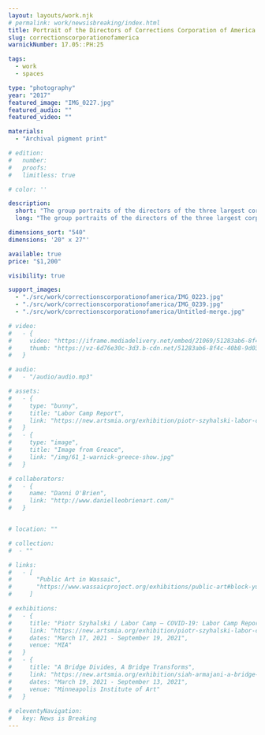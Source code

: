 ```yaml
---
layout: layouts/work.njk
# permalink: work/newsisbreaking/index.html
title: Portrait of the Directors of Corrections Corporation of America (After Francis Galton)
slug: correctionscorporationofamerica
warnickNumber: 17.05::PH:25

tags:
  - work
  - spaces

type: "photography"
year: "2017"
featured_image: "IMG_0227.jpg"
featured_audio: ""
featured_video: ""

materials: 
  - "Archival pigment print"

# edition: 
#   number: 
#   proofs: 
#   limitless: true

# color: ''

description:
  short: "The group portraits of the directors of the three largest corporations that own and administer private prisons in the United States were produced through a process of photographic layering developed by Francis Galton."
  long: "The group portraits of the directors of the three largest corporations that own and administer private prisons in the United States were produced through a process of photographic layering developed by Francis Galton. With this process Galton (an early figure in Eugenics) believed that the typical face could be captured through averaging the images of Jewish men or criminals, for example. He believed that groups were guilty based on race. Here the process has been flipped and those depicted are those profiting from the current system."

dimensions_sort: "540"
dimensions: '20" x 27"'

available: true
price: "$1,200"

visibility: true

support_images: 
  - "./src/work/correctionscorporationofamerica/IMG_0223.jpg"
  - "./src/work/correctionscorporationofamerica/IMG_0239.jpg"
  - "./src/work/correctionscorporationofamerica/Untitled-merge.jpg"

# video:
#   - {
#     video: "https://iframe.mediadelivery.net/embed/21069/51283ab6-8f4c-40b8-9d03-58ac4d71df9c",
#     thumb: "https://vz-6d76e30c-3d3.b-cdn.net/51283ab6-8f4c-40b8-9d03-58ac4d71df9c/thumbnail.jpg",
#   }

# audio:
#   - "/audio/audio.mp3"

# assets: 
#   - {
#     type: "bunny",
#     title: "Labor Camp Report",
#     link: "https://new.artsmia.org/exhibition/piotr-szyhalski-labor-camp-covid-19-labor-camp-report"
#   }
#   - {
#     type: "image",
#     title: "Image from Greace",
#     link: "/img/61_1-warnick-greece-show.jpg"
#   }

# collaborators:
#   - {
#     name: "Danni O'Brien",
#     link: "http://www.danielleobrienart.com/"
#   }


# location: ""

# collection:
#  - ""

# links:
#   - [
#       "Public Art in Wassaic",
#       "https://www.wassaicproject.org/exhibitions/public-art#block-yui_3_17_2_1_1635259463800_75918",
#     ]

# exhibitions:
#   - {
#     title: "Piotr Szyhalski / Labor Camp – COVID-19: Labor Camp Report",
#     link: "https://new.artsmia.org/exhibition/piotr-szyhalski-labor-camp-covid-19-labor-camp-report",
#     dates: "March 17, 2021 - September 19, 2021",
#     venue: "MIA"
#   }
#   - {
#     title: "A Bridge Divides, A Bridge Transforms",
#     link: "https://new.artsmia.org/exhibition/siah-armajani-a-bridge-divides-a-bridge-transforms",
#     dates: "March 19, 2021 - September 13, 2021",
#     venue: "Minneapolis Institute of Art"
#   }
  
# eleventyNavigation:
#   key: News is Breaking
---
```

